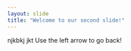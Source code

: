 ```yaml
---
layout: slide
title: "Welcome to our second slide!"
---
```

njkbkj jkt
Use the left arrow to go back!
